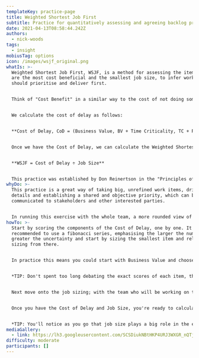 ```yaml
---
templateKey: practice-page
title: Weighted Shortest Job First
subtitle: Practice for quantitatively assessing and agreeing backlog prioritisation
date: 2021-04-13T08:58:44.242Z
authors:
  - nick-woods
tags:
  - insight
mobiusTag: options
icon: /images/wsjf_original.png
whatIs: >-
  Weighted Shortest Job First, WSJF, is a method for assessing the items which
  are the most cost beneficial and the smallest job size, to infer work items we
  should prioritise and deliver first. 


  Think of "Cost Benefit" in a similar way to the cost of not doing something. If we decide NOT to fix something and it leads to significant damage, then the cost to fix it and the resulting damage has gone up over time. Or if we delay building something which would have generated income if it had been ready sooner, then the cost of NOT having that thing has increased over time. This could be the opportunity cost or the "Cost of Delay".


  We calculate the cost of delay as follows:


  **Cost of Delay, CoD = (Business Value, BV + Time Criticality, TC + Risk Reduction or Opportunity Enablement, RR/OE)**


  Once we have the Cost of Delay, we can calculate the Weighted Shortest Job First score by dividing this by the job size; therefore favouring the highly cost beneficial but smallest jobs first:


  **WSJF = Cost of Delay ÷ Job Size**


  This practice was established by Don Reinertson in the "Principles of Product Development Flow" as an evolution of the 'shortest job first' method used previously. It has been popularised in the Scaled Agile Framework methodology, supporting many of its guiding principles.
whyDo: >-
  This practice is a great way of taking big, unrefined work items, driving down
  details and establishing a shared and objective priority, which can be easily
  communicated to stakeholders and other interested parties.


  In running this exercise with the whole team, a more rounded view of the priority and sequencing is established; bringing the team closer to the urgency for working on particular items vs others.
howTo: >-
  Start by scoring the components of the Cost of Delay, one by one. It's
  recommended to use a fibonacci series, emphasising the larger the number the
  greater the uncertainty and start by sizing the smallest item and relatively
  sizing from there.


  In practice this means you could start with Business Value and choose the item on your list which you would consider the lowest, give this a score of 1. Then find the next smallest item, decide whether this is equally valuable or more valuable and then score it accordingly. Continue through the list and then move on to Time Criticality, then Risk Reduction or Opportunity Enablement. Once all these have been scored, you can sum the results to get the Cost of Delay for each item. 


  *TIP: Don't spent too long debating the exact scores of each item, this is helped along by sticking to the fibonacci series.*


  Next move onto the job sizing; with the team who will be working on these work items; similar to before, start with the item which is believed to be the smallest job size on the list and give this a 1, then relatively size other items on the list based on this.


  Once you have the Cost of Delay and Job Size, you're ready to calculate the Weighted Shortest Job First score. The higher the score, the higher the priority of the work item.


  *TIP: You'll notice as you go that job size plays a big role in the eventual prioritisation of work items. It may be useful to review your backlog when you have your scoring and see if the majority of the value from a work item is garnered from a smaller slice of the original backlog item.*
mediaGallery:
  - link: https://lh3.googleusercontent.com/SCSDiukNBtHKP4URJ3WXGR_nQTjK54O3Wqjj0dLmS4hdBikb6PwCZss41nVBzNHGw_NsOv8iHGLN-zKeH6txw2YfOQGY-EdqMhArK0g_FQTxqG4l1ztFCJ28BLKuniEZkIIxLITi
difficulty: moderate
participants: []
---
```

